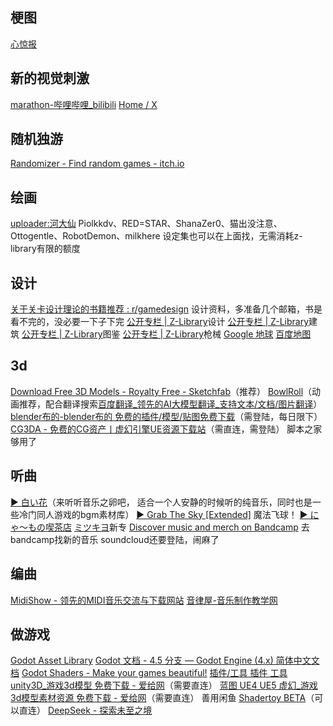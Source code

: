 ## 梗图
[心惊报](https://web.telegram.org/a/#-1001434817225)
## 新的视觉刺激
[marathon-哔哩哔哩_bilibili](https://search.bilibili.com/all?keyword=marathon&from_source=webtop_search&spm_id_from=333.1007&search_source=5)
[Home / X](https://x.com/home)
## 随机独游
[Randomizer - Find random games - itch.io](https://itch.io/randomizer)
## 绘画
[uploader:河大仙](https://e-hentai.org/?f_search=uploader%3A%E6%B2%B3%E5%A4%A7%E4%BB%99)
Piolkkdv、RED=STAR、ShanaZer0、猫出没注意、Ottogentle、RobotDemon、milkhere
设定集也可以在上面找，无需消耗z-library有限的额度
## 设计
[关于关卡设计理论的书籍推荐 : r/gamedesign](https://www.reddit.com/r/gamedesign/comments/ti0lc6/book_recommendation_on_level_design_theory/?tl=zh-hans)
设计资料，多准备几个邮箱，书是看不完的，没必要一下子下完
[公开专栏 | Z-Library](https://zh.z-library.sk/booklists?searchQuery=%E8%AE%BE%E8%AE%A1)设计
[公开专栏 | Z-Library](https://zh.z-library.sk/booklists?searchQuery=%E5%BB%BA%E7%AD%91)建筑
[公开专栏 | Z-Library](https://zh.z-library.sk/booklists?searchQuery=%E5%9B%BE%E9%89%B4)图鉴
[公开专栏 | Z-Library](https://zh.z-library.sk/booklists?searchQuery=%E6%9E%AA%E6%A2%B0)枪械
[Google 地球](https://earth.google.com/web/@0,-0.20350003,0a,22251752.77375655d,35y,0h,0t,0r/data=CgRCAggBQgIIAEoNCP___________wEQAA)
[百度地图](https://map.baidu.com/@13458861.694451878,3742021.8149219165,12.72z)
## 3d
[Download Free 3D Models - Royalty Free - Sketchfab](https://sketchfab.com/features/free-3d-models)（推荐）
[BowlRoll](https://bowlroll.net/)（动画推荐，配合翻译搜索[百度翻译_领先的AI大模型翻译_支持文本/文档/图片翻译](https://fanyi.baidu.com/mtpe-individual/transText#/)）
[blender布的-blender布的 免费的插件/模型/贴图免费下载](https://blenderco.cn/)（需登陆，每日限下）
[CG3DA - 免费的CG资产丨虚幻引擎UE资源下载站](https://www.cg3da.com/)（需直连，需登陆）
脚本之家
够用了
## 听曲
[▶ 白い花](https://music.163.com/#/album?id=125764913)（来听听音乐之卵吧，
适合一个人安静的时候听的纯音乐，同时也是一些冷门同人游戏的bgm素材库）
[▶ Grab The Sky [Extended]](https://music.163.com/#/djradio?id=794530508)
魔法飞球！
[▶ にゃ～もの喫茶店](https://music.163.com/#/album?id=287889719)
[ミツキヨ](https://music.163.com/artist?id=31814084)新专
[Discover music and merch on Bandcamp](https://bandcamp.com/discover)
去bandcamp找新的音乐
soundcloud还要登陆，闹麻了
## 编曲
[MidiShow - 领先的MIDI音乐交流与下载网站](https://www.midishow.com/)
[音律屋-音乐制作教学网](http://yinlvwu.com/)
## 做游戏
[Godot Asset Library](https://godotengine.org/asset-library/asset)
[Godot 文档 - 4.5 分支 — Godot Engine (4.x) 简体中文文档](https://docs.godotengine.org/zh-cn/4.x/)
[Godot Shaders - Make your games beautiful!](https://godotshaders.com/)
[插件/工具 插件 工具 unity3D_游戏3d模型 免费下载 - 爱给网](https://www.aigei.com/unity3d/model/plug_ins_47_tools)（需要直连）
[蓝图 UE4 UE5 虚幻_游戏3d模型素材资源 免费下载 - 爱给网](https://www.aigei.com/ue/list/blueprint)（需要直连）
善用闲鱼
[Shadertoy BETA](https://www.shadertoy.com/)（可以直连）
[DeepSeek - 探索未至之境](https://chat.deepseek.com/)

